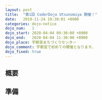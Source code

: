 ```yaml
---
layout: post
title:  "第1回 CoderDojo Utsunomiya 開催！"
date:   2019-11-24 19:30:01 +0900
categories: dojo-notice
dojo_num:   1
dojo_start: 2020-04-04 09:30:00 +0900
dojo_end:   2020-04-04 11:30:00 +0900
dojo_place: 宇都宮まちづくりセンター
dojo_comment: 宇都宮で初めての開催となります。
dojo_fixed: true
---
```


## 概要

## 準備


